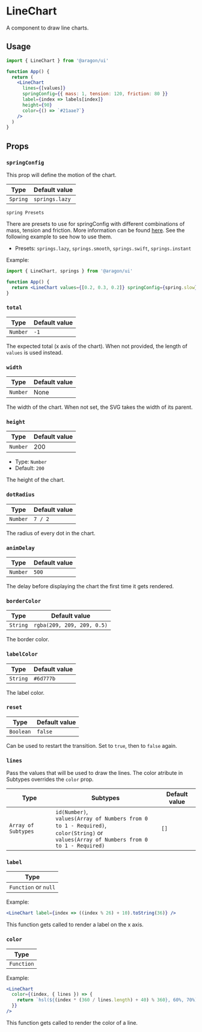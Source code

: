 # LineChart

A component to draw line charts.

## Usage

```jsx
import { LineChart } from '@aragon/ui'

function App() {
  return (
    <LineChart
      lines={[values]}
      springConfig={{ mass: 1, tension: 120, friction: 80 }}
      label={index => labels[index]}
      height={90}
      color={() => `#21aae7`}
    />
  )
}
```

## Props

### `springConfig`

This prop will define the motion of the chart.

| Type     | Default value  |
| -------- | -------------- |
| `Spring` | `springs.lazy` |

`spring Presets`

There are presets to use for springConfig with different combinations of mass, tension and friction. More information can be found [here](https://www.react-spring.io/docs/hooks/api). See the following example to see how to use them.

- Presets: `springs.lazy`, `springs.smooth`, `springs.swift`, `springs.instant`

Example:

```jsx
import { LineChart, springs } from '@aragon/ui'

function App() {
  return <LineChart values={[0.2, 0.3, 0.2]} springConfig={spring.slow} />
}
```

### `total`

| Type     | Default value |
| -------- | ------------- |
| `Number` | `-1`          |

The expected total (x axis of the chart). When not provided, the length of `values` is used instead.

### `width`

| Type     | Default value |
| -------- | ------------- |
| `Number` | None          |

The width of the chart. When not set, the SVG takes the width of its parent.

### `height`

| Type     | Default value |
| -------- | ------------- |
| `Number` | 200           |

- Type: `Number`
- Default: `200`

The height of the chart.

### `dotRadius`

| Type     | Default value |
| -------- | ------------- |
| `Number` | `7 / 2`       |

The radius of every dot in the chart.

### `animDelay`

| Type     | Default value |
| -------- | ------------- |
| `Number` | `500`         |

The delay before displaying the chart the first time it gets rendered.

### `borderColor`

| Type     | Default value              |
| -------- | -------------------------- |
| `String` | `rgba(209, 209, 209, 0.5)` |

The border color.

### `labelColor`

| Type     | Default value |
| -------- | ------------- |
| `String` | `#6d777b`     |

The label color.

### `reset`

| Type      | Default value |
| --------- | ------------- |
| `Boolean` | `false`       |

Can be used to restart the transition. Set to `true`, then to `false` again.

### `lines`

Pass the values that will be used to draw the lines. The color atribute in Subtypes overrides the `color` prop.

| Type                | Subtypes                                                                                                                                       | Default value |
| ------------------- | ---------------------------------------------------------------------------------------------------------------------------------------------- | ------------- |
| `Array of Subtypes` | `id(Number)`,<br>`values(Array of Numbers from 0 to 1 - Required)`,<br>`color(String)` or<br>`values(Array of Numbers from 0 to 1 - Required)` | `[]`          |

### `label`

| Type                 |
| -------------------- |
| `Function` or `null` |

Example:

```jsx
<LineChart label={index => ((index % 26) + 10).toString(36)} />
```

This function gets called to render a label on the x axis.

### `color`

| Type       |
| ---------- |
| `Function` |

Example:

```jsx
<LineChart
  color={(index, { lines }) => {
    return `hsl(${(index * (360 / lines.length) + 40) % 360}, 60%, 70%)`
  }}
/>
```

This function gets called to render the color of a line.
